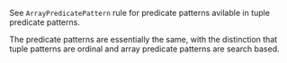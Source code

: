 See `ArrayPredicatePattern` rule for predicate patterns avilable in tuple predicate patterns.

The predicate patterns are essentially the same, with the distinction that tuple patterns
are ordinal and array predicate patterns are search based.

